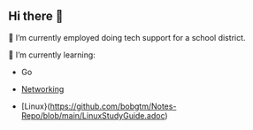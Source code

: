 ## Hi there 👋

🔭 I’m currently employed doing tech support for a school district. 

🌱 I’m currently learning: 
- Go

- [Networking](https://github.com/bobgtm/Notes-Repo/tree/aaa2d1374fb9300e75527d0b1977371d436ff0ca/career/networks/network%2B)

- [Linux}(https://github.com/bobgtm/Notes-Repo/blob/main/LinuxStudyGuide.adoc)
<!--
**bobgtm/bobgtm** is a ✨ _special_ ✨ repository because its `README.md` (this file) appears on your GitHub profile.

Here are some ideas to get you started:


- 🌱 I’m currently learning ...
- 👯 I’m looking to collaborate on ...
- 🤔 I’m looking for help with ...
- 💬 Ask me about ...
- 📫 How to reach me: ...
- 😄 Pronouns: ...
- ⚡ Fun fact: ...
-->
